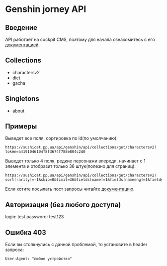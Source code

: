 # Genshin jorney API

## Введение

API работает на cockpit CMS, поэтому для начала ознакомитесь с его [документацией](https://getcockpit.com/documentation).

## Collections

+ charactersv2
+ dict
+ gacha

## Singletons

+ about

## Примеры

Выведет все поля, сортировка по id(по умолчанию):
```
https://sushicat.pp.ua/api/genshin/api/collections/get/charactersv2?token=a4191046104f8f3674f788e804c2d0
```

Выведет только 4 поля, редкие персонажи впереди, начинает с 1 элемента и отобразит только 36 штук(полезно для страниц):
```
https://sushicat.pp.ua/api/genshin/api/collections/get/charactersv2?sort[rarity]=-1&skip=0&limit=36&fields[name]=1&fields[nameeng]=1&fields[rarity]=1&fields[ico]=1&token=a4191046104f8f3674f788e804c2d0
```

Если хотите посылать пост запросы читайте [документацию](https://getcockpit.com/documentation).

## Авторизация (без любого доступа)

login: test
password: test123

## Ошибка 403

Если вы столкнулись с данной проблемой, то установите в header запроса:
```
User-Agent: "любое устройство"
```

